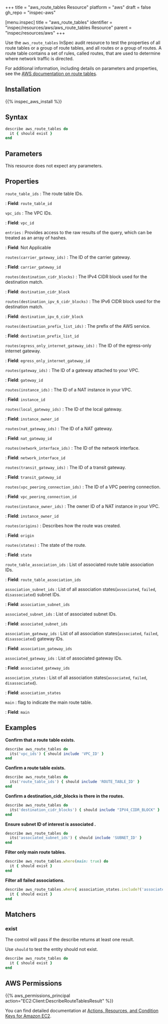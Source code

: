 +++
title = "aws_route_tables Resource"
platform = "aws"
draft = false
gh_repo = "inspec-aws"

[menu.inspec]
title = "aws_route_tables"
identifier = "inspec/resources/aws/aws_route_tables Resource"
parent = "inspec/resources/aws"
+++

Use the `aws_route_tables` InSpec audit resource to test the properties of all route tables or a group of route tables, and all routes or a group of routes. A route table contains a set of rules, called routes, that are used to determine where network traffic is directed.

For additional information, including details on parameters and properties, see the [AWS documentation on route tables](https://docs.aws.amazon.com/AWSCloudFormation/latest/UserGuide/aws-resource-ec2-route-table.html).

## Installation

{{% inspec_aws_install %}}

## Syntax

```ruby
describe aws_route_tables do
  it { should exist }
end
```

## Parameters

This resource does not expect any parameters.

## Properties

`route_table_ids`
: The route table IDs.

: **Field**: `route_table_id`

`vpc_ids`
: The VPC IDs.

: **Field**: `vpc_id`

`entries`
: Provides access to the raw results of the query, which can be treated as an array of hashes.

: **Field**: Not Applicable

`routes(carrier_gateway_ids)`
: The ID of the carrier gateway.

: **Field**: `carrier_gateway_id`

`routes(destination_cidr_blocks)`
: The IPv4 CIDR block used for the destination match.

: **Field**: `destination_cidr_block`

`routes(destination_ipv_6_cidr_blocks)`
: The IPv6 CIDR block used for the destination match.

: **Field**: `destination_ipv_6_cidr_block`

`routes(destination_prefix_list_ids)`
: The prefix of the AWS service.

: **Field**: `destination_prefix_list_id`

`routes(egress_only_internet_gateway_ids)`
: The ID of the egress-only internet gateway.

: **Field**: `egress_only_internet_gateway_id`

`routes(gateway_ids)`
: The ID of a gateway attached to your VPC.

: **Field**: `gateway_id`

`routes(instance_ids)`
: The ID of a NAT instance in your VPC.

: **Field**: `instance_id`

`routes(local_gateway_ids)`
: The ID of the local gateway.

: **Field**: `instance_owner_id`

`routes(nat_gateway_ids)`
: The ID of a NAT gateway.

: **Field**: `nat_gateway_id`

`routes(network_interface_ids)`
: The ID of the network interface.

: **Field**: `network_interface_id`

`routes(transit_gateway_ids)`
: The ID of a transit gateway.

: **Field**: `transit_gateway_id`

`routes(vpc_peering_connection_ids)`
: The ID of a VPC peering connection.

: **Field**: `vpc_peering_connection_id`

`routes(instance_owner_ids)`
: The owner ID of a NAT instance in your VPC.

: **Field**: `instance_owner_id`

`routes(origins)`
: Describes how the route was created.

: **Field**: `origin`

`routes(states)`
: The state of the route.

: **Field**: `state`

`route_table_association_ids`
: List of associated route table association IDs.

: **Field**: `route_table_association_ids`

`association_subnet_ids`
: List of all association states(`associated`, `failed`, `disassociated`) subnet IDs.

: **Field**: `association_subnet_ids`

`associated_subnet_ids`
: List of associated subnet IDs.

: **Field**: `associated_subnet_ids`

`association_gateway_ids`
: List of all association states(`associated`, `failed`, `disassociated`) gateway IDs.

: **Field**: `association_gateway_ids`

`associated_gateway_ids`
: List of associated gateway IDs.

: **Field**: `associated_gateway_ids`

`association_states`
: List of all association states(`associated`, `failed`, `disassociated`).

: **Field**: `association_states`

`main`
: flag to indicate the main route table.

: **Field**: `main`

## Examples

**Confirm that a route table exists.**

```ruby
describe aws_route_tables do
  its('vpc_ids') { should include 'VPC_ID' }
end
```

**Confirm a route table exists.**

```ruby
describe aws_route_tables do
  its('route_table_ids') { should include 'ROUTE_TABLE_ID' }
end
```

**Confirm a destination_cidr_blocks is there in the routes.**

```ruby
describe aws_route_tables do
  its('destination_cidr_blocks') { should include "IPV4_CIDR_BLOCK" }
end
```

**Ensure subnet ID of interest is associated .**

```ruby
describe aws_route_tables do
  its('associated_subnet_ids') { should include 'SUBNET_ID' }
end
```

**Filter only main route tables.**

```ruby
describe aws_route_tables.where(main: true) do
  it { should exist }
end
```

**Filter all failed associations.**

```ruby
describe aws_route_tables.where{ association_states.include?('associated') } do
  it { should exist }
end
```

## Matchers

### exist

The control will pass if the describe returns at least one result.

Use `should` to test the entity should not exist.

```ruby
describe aws_route_tables do
  it { should exist }
end
```

## AWS Permissions

{{% aws_permissions_principal action="EC2:Client:DescribeRouteTablesResult" %}}

You can find detailed documentation at [Actions, Resources, and Condition Keys for Amazon EC2](https://docs.aws.amazon.com/IAM/latest/UserGuide/list_amazonec2.html).
